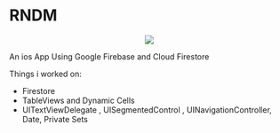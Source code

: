 # RNDM

<p align="center">
<img src="https://img.shields.io/badge/Swift-5.0-green.svg" />
</p>


An ios App Using Google Firebase and Cloud Firestore

Things i worked on:
- Firestore
- TableViews and Dynamic Cells
- UITextViewDelegate , UISegmentedControl , UINavigationController, Date, Private Sets
